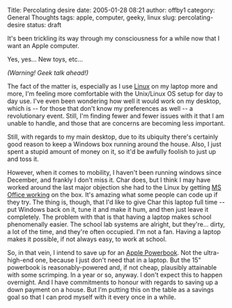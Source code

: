 Title: Percolating desire
date: 2005-01-28 08:21
author: offby1
category: General Thoughts
tags: apple, computer, geeky, linux
slug: percolating-desire
status: draft

It's been trickling its way through my consciousness for a while now that I want an Apple computer.

Yes, yes\... New toys, etc\...

*(Warning! Geek talk ahead!)*

The fact of the matter is, especially as I use [Linux](<http://www.ubuntulinux.org/>) on my laptop more and more, I'm feeling more comfortable with the Unix/Linux OS setup for day to day use. I've even been wondering how well it would work on my desktop, which is \-- for those that don't know my preferences as well \-- a revolutionary event. Still, I'm finding fewer and fewer issues with it that I am unable to handle, and those that are concerns are becoming less important.

Still, with regards to my main desktop, due to its ubiquity there's certainly good reason to keep a Windows box running around the house. Also, I just spent a stupid amount of money on it, so it'd be awfully foolish to just up and toss it.

However, when it comes to mobility, I haven't been running windows since December, and frankly I don't miss it. Char does, but I think I may have worked around the last major objection she had to the Linux by getting [MS Office working](<http://www.codeweavers.com/>) on the box. It's amazing what some people can code up if they try. The thing is, though, that I'd like to give Char this laptop full time \-- put Windows back on it, tune it and make it hum, and then just leave it completely. The problem with that is that having a laptop makes school phenomenally easier. The school lab systems are alright, but they're\... dirty, a lot of the time, and they're often occupied. I'm not a fan. Having a laptop makes it possible, if not always easy, to work at school.

So, in that vein, I intend to save up for an [Apple Powerbook](<http://www.apple.com/ca/powerbook/>). Not the ultra-high-end one, because I just don't need that in a laptop. But the 15" powerbook is reasonably-powered and, if not cheap, plausibly attainable with some scrimping. In a year or so, anyway. I don't expect this to happen overnight. And I have commitments to honour with regards to saving up a down payment on a house. But I'm putting this on the table as a savings goal so that I can prod myself with it every once in a while.

